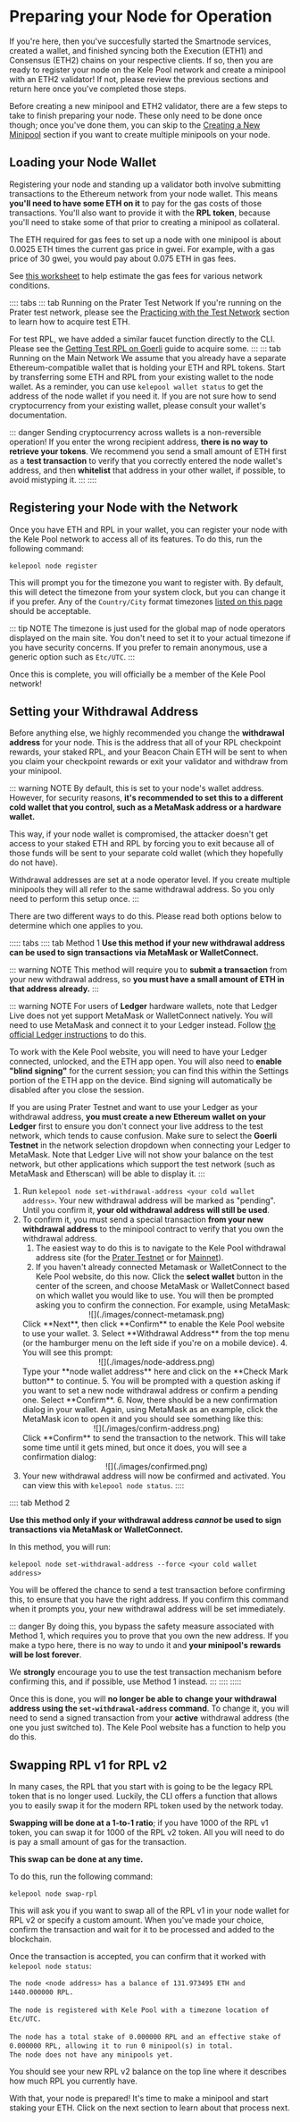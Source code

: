 # Preparing your Node for Operation

If you're here, then you've succesfully started the Smartnode services, created a wallet, and finished syncing both the Execution (ETH1) and Consensus (ETH2) chains on your respective clients. 
If so, then you are ready to register your node on the Kele Pool network and create a minipool with an ETH2 validator!
If not, please review the previous sections and return here once you've completed those steps.

Before creating a new minipool and ETH2 validator, there are a few steps to take to finish preparing your node.
These only need to be done once though; once you've done them, you can skip to the [Creating a New Minipool](./create-validator.md) section if you want to create multiple minipools on your node.


## Loading your Node Wallet

Registering your node and standing up a validator both involve submitting transactions to the Ethereum network from your node wallet.
This means **you'll need to have some ETH on it** to pay for the gas costs of those transactions.
You'll also want to provide it with the **RPL token**, because you'll need to stake some of that prior to creating a minipool as collateral.

The ETH required for gas fees to set up a node with one minipool is about 0.0025 ETH times the current gas price in gwei.
For example, with a gas price of 30 gwei, you would pay about 0.075 ETH in gas fees.

See [this worksheet](https://docs.google.com/spreadsheets/d/1loB9U8wCIJn73a1DsR-mJJ9PQaYWMlF9asNc7BgM_zc/edit#gid=1413609552https://docs.google.com/spreadsheets/d/1loB9U8wCIJn73a1DsR-mJJ9PQaYWMlF9asNc7BgM_zc/edit#gid=1413609552 ) to help estimate the gas fees for various network conditions.

:::: tabs
::: tab Running on the Prater Test Network
If you're running on the Prater test network, please see the [Practicing with the Test Network](../testnet/overview.md) section to learn how to acquire test ETH.

For test RPL, we have added a similar faucet function directly to the CLI.
Please see the [Getting Test RPL on Goerli](../testnet/overview.md#getting-test-rpl-on-goerli) guide to acquire some.
:::
::: tab Running on the Main Network
We assume that you already have a separate Ethereum-compatible wallet that is holding your ETH and RPL tokens.
Start by transferring some ETH and RPL from your existing wallet to the node wallet.
As a reminder, you can use `kelepool wallet status` to get the address of the node wallet if you need it.
If you are not sure how to send cryptocurrency from your existing wallet, please consult your wallet's documentation.

::: danger
Sending cryptocurrency across wallets is a non-reversible operation!
If you enter the wrong recipient address, **there is no way to retrieve your tokens**.
We recommend you send a small amount of ETH first as a **test transaction** to verify that you correctly entered the node wallet's address, and then **whitelist** that address in your other wallet, if possible, to avoid mistyping it.
:::
::::


## Registering your Node with the Network

Once you have ETH and RPL in your wallet, you can register your node with the Kele Pool network to access all of its features.
To do this, run the following command:

```
kelepool node register
```

This will prompt you for the timezone you want to register with.
By default, this will detect the timezone from your system clock, but you can change it if you prefer.
Any of the `Country/City` format timezones [listed on this page](https://en.wikipedia.org/wiki/List_of_tz_database_time_zones) should be acceptable.

::: tip NOTE
The timezone is just used for the global map of node operators displayed on the main site.
You don't need to set it to your actual timezone if you have security concerns.
If you prefer to remain anonymous, use a generic option such as `Etc/UTC`.
:::

Once this is complete, you will officially be a member of the Kele Pool network!


## Setting your Withdrawal Address

Before anything else, we highly recommended you change the **withdrawal address** for your node.
This is the address that all of your RPL checkpoint rewards, your staked RPL, and your Beacon Chain ETH will be sent to when you claim your checkpoint rewards or exit your validator and withdraw from your minipool.

::: warning NOTE
By default, this is set to your node's wallet address.
However, for security reasons, **it's recommended to set this to a different cold wallet that you control, such as a MetaMask address or a hardware wallet.**

This way, if your node wallet is compromised, the attacker doesn't get access to your staked ETH and RPL by forcing you to exit because all of those funds will be sent to your separate cold wallet (which they hopefully do not have).

Withdrawal addresses are set at a node operator level. If you create multiple minipools they will all refer to the same withdrawal address. So you only need to perform this setup once.
:::

There are two different ways to do this.
Please read both options below to determine which one applies to you.

::::: tabs
:::: tab Method 1
**Use this method if your new withdrawal address can be used to sign transactions via MetaMask or WalletConnect.**

::: warning NOTE
This method will require you to **submit a transaction** from your new withdrawal address, so **you must have a small amount of ETH in that address already.**
:::

::: warning NOTE
For users of **Ledger** hardware wallets, note that Ledger Live does not yet support MetaMask or WalletConnect natively.
You will need to use MetaMask and connect it to your Ledger instead.
Follow [the official Ledger instructions](https://www.ledger.com/academy/security/the-safest-way-to-use-metamask) to do this.

To work with the Kele Pool website, you will need to have your Ledger connected, unlocked, and the ETH app open.
You will also need to **enable "blind signing"** for the current session; you can find this within the Settings portion of the ETH app on the device.
Bind signing will automatically be disabled after you close the session.

If you are using Prater Testnet and want to use your Ledger as your withdrawal address, **you must create a new Ethereum wallet on your Ledger** first to ensure you don't connect your live address to the test network, which tends to cause confusion.
Make sure to select the **Goerli Testnet** in the network selection dropdown when connecting your Ledger to MetaMask.
Note that Ledger Live will not show your balance on the test network, but other applications which support the test network (such as MetaMask and Etherscan) will be able to display it.
:::

1. Run `kelepool node set-withdrawal-address <your cold wallet address>`. Your new withdrawal address will be marked as "pending". Until you confirm it, **your old withdrawal address will still be used**.
2. To confirm it, you must send a special transaction **from your new withdrawal address** to the minipool contract to verify that you own the withdrawal address.
   1. The easiest way to do this is to navigate to the Kele Pool withdrawal address site (for the [Prater Testnet](https://testnet.kelepool.net/withdrawal/) or for [Mainnet](https://stake.kelepool.net/withdrawal/)).
   2. If you haven't already connected Metamask or WalletConnect to the Kele Pool website, do this now. Click the **select wallet** button in the center of the screen, and choose MetaMask or WalletConnect based on which wallet you would like to use. You will then be prompted asking you to confirm the connection. For example, using MetaMask:
   <center>
   ![](./images/connect-metamask.png)
   </center>
   Click **Next**, then click **Confirm** to enable the Kele Pool website to use your wallet.
   3. Select **Withdrawal Address** from the top menu (or the hamburger menu on the left side if you're on a mobile device).
   4. You will see this prompt:
   <center>
   ![](./images/node-address.png)
   </center>
   Type your **node wallet address** here and click on the **Check Mark button** to continue.
   5. You will be prompted with a question asking if you want to set a new node withdrawal address or confirm a pending one. Select **Confirm**.
   6. Now, there should be a new confirmation dialog in your wallet. Again, using MetaMask as an example, click the MetaMask icon to open it and you should see something like this:
   <center>
   ![](./images/confirm-address.png)
   </center>
   Click **Confirm** to send the transaction to the network. This will take some time until it gets mined, but once it does, you will see a confirmation dialog:
   <center>
   ![](./images/confirmed.png)
   </center>
3. Your new withdrawal address will now be confirmed and activated. You can view this with `kelepool node status`.
::::

:::: tab Method 2

**Use this method only if your withdrawal address *cannot* be used to sign transactions via MetaMask or WalletConnect.**

In this method, you will run:

```
kelepool node set-withdrawal-address --force <your cold wallet address>
```

You will be offered the chance to send a test transaction before confirming this, to ensure that you have the right address.
If you confirm this command when it prompts you, your new withdrawal address will be set immediately.

::: danger
By doing this, you bypass the safety measure associated with Method 1, which requires you to prove that you own the new address.
If you make a typo here, there is no way to undo it and **your minipool's rewards will be lost forever**.

We **strongly** encourage you to use the test transaction mechanism before confirming this, and if possible, use Method 1 instead.
:::
::::
:::::

Once this is done, you will **no longer be able to change your withdrawal address using the `set-withdrawal-address` command**.
To change it, you will need to send a signed transaction from your **active** withdrawal address (the one you just switched to).
The Kele Pool website has a function to help you do this.


## Swapping RPL v1 for RPL v2

In many cases, the RPL that you start with is going to be the legacy RPL token that is no longer used.
Luckily, the CLI offers a function that allows you to easily swap it for the modern RPL token used by the network today.

**Swapping will be done at a 1-to-1 ratio**; if you have 1000 of the RPL v1 token, you can swap it for 1000 of the RPL v2 token.
All you will need to do is pay a small amount of gas for the transaction.

**This swap can be done at any time.**

To do this, run the following command:

```
kelepool node swap-rpl
```

This will ask you if you want to swap all of the RPL v1 in your node wallet for RPL v2 or specify a custom amount.
When you've made your choice, confirm the transaction and wait for it to be processed and added to the blockchain.

Once the transaction is accepted, you can confirm that it worked with `kelepool node status`:

```
The node <node address> has a balance of 131.973495 ETH and 1440.000000 RPL.

The node is registered with Kele Pool with a timezone location of Etc/UTC.

The node has a total stake of 0.000000 RPL and an effective stake of 0.000000 RPL, allowing it to run 0 minipool(s) in total.
The node does not have any minipools yet.
```

You should see your new RPL v2 balance on the top line where it describes how much RPL you currently have.

With that, your node is prepared!
It's time to make a minipool and start staking your ETH.
Click on the next section to learn about that process next.
